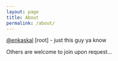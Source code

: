 ```yaml
---
layout: page
title: About
permalink: /about/
---
```


[@enkaskal](http://twitter.com/enkaskal) [root] - just this guy ya know

Others are welcome to join upon request...
